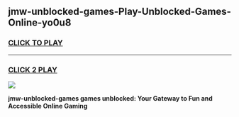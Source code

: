 
## jmw-unblocked-games-Play-Unblocked-Games-Online-yo0u8
<h3>
<a href="https://premium76.site?title=jmw-unblocked-games&ref=25A">CLICK TO PLAY</a></h3>
<hr>

<h3>
<a href="https://premium76.site?title=jmw-unblocked-games&ref=25A">CLICK 2 PLAY</a>
  
</h3>

<a href="https://premium76.site?title=jmw-unblocked-games&ref=25A"><img src="https://clearcache.store/games.png"></a>


**jmw-unblocked-games games unblocked: Your Gateway to Fun and Accessible Online Gaming**
